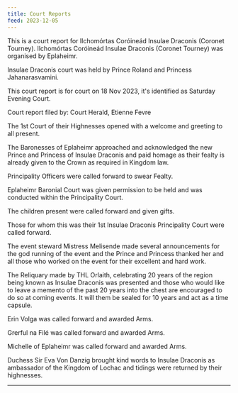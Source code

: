 ```yaml
---
title: Court Reports
feed: 2023-12-05
---
```


This is a court report for Ilchomórtas Coróineád Insulae Draconis
(Coronet Tourney). Ilchomórtas Coróineád Insulae Draconis (Coronet
Tourney) was organised by Eplaheimr.

Insulae Draconis court was held by Prince Roland and Princess
Jahanarasvamini.

This court report is for court on 18 Nov 2023, it's identified as
Saturday Evening Court.

Court report filed by: Court Herald, Etienne Fevre

The 1st Court of their Highnesses opened with a welcome and greeting
to all present.

The Baronesses of Eplaheimr approached and acknowledged the new Prince
and Princess of Insulae Draconis and paid homage as their fealty is
already given to the Crown as required in Kingdom law.

Principality Officers were called forward to swear Fealty.

Eplaheimr Baronial Court was given permission to be held and was
conducted within the Principality Court.

The children present were called forward and given gifts.

Those for whom this was their 1st Insulae Draconis Principality Court
were called forward.

The event steward Mistress Melisende made several announcements for
the god running of the event and the Prince and Princess thanked her
and all those who worked on the event for their excellent and hard
work.

The Reliquary made by THL Orlaith, celebrating 20 years of the region
being known as Insulae Draconis was presented and those who would like
to leave a memento of the past 20 years into the chest are encouraged
to do so at coming events. It will them be sealed for 10 years and act
as a time capsule.

Erin Volga was called forward and awarded Arms.

Grerful na Filé  was called forward and awarded Arms.

Michelle of Eplaheimr  was called forward and awarded Arms.

Duchess Sir Eva Von Danzig brought kind words to Insulae Draconis as
ambassador of the Kingdom of Lochac and tidings were returned by their
highnesses.

----------

